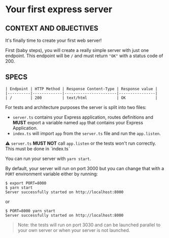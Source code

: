 # Your first express server

## CONTEXT AND OBJECTIVES

It's finally time to create your first web server!

First (baby steps), you will create a really simple server with just one endpoint.
This endpoint will be `/` and must return `"OK"` with a status code of 200.

## SPECS

```text
| Endpoint | HTTP Method | Response Content-Type | Response value |
|----------|-------------|-----------------------|----------------|
| /        | 200         | text/html             | OK             |
```

For tests and architecture purposes the server is split into two files:

- `server.ts` contains your Express application, routes definitions and **MUST** export a variable named `app` that contains your Express Application.
- `index.ts` will import `app` from the `server.ts` file and run the `app.listen`.

⚠️ `server.ts` **MUST NOT** call `app.listen` or the tests won't run correctly. This must be done in ˋindex.tsˋ

You can run your server with `yarn start`.

By default, your server will run on port 3000 but you can change that with a `PORT` environment variable either by running:

```shell-session
$ export PORT=8000
$ yarn start
Server successfully started on http://localhost:8000
```

or

```shell-session
$ PORT=8000 yarn start
Server successfully started on http://localhost:8000
```

> Note: the tests will run on port 3030 and can be launched parallel to your own server or when your server is not launched.
